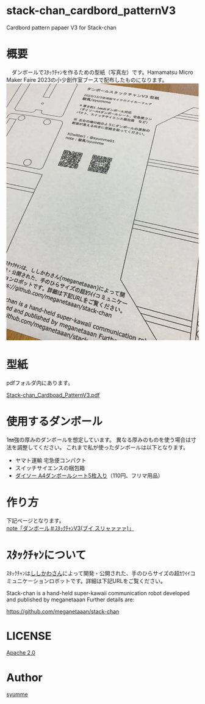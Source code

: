 # stack-chan_cardbord_patternV3
 Cardbord pattern papaer V3 for Stack-chan

# 概要

　ダンボールでｽﾀｯｸﾁｬﾝを作るための型紙（写真左）です。Hamamatsu Micro Maker Faire 2023の小少創作室ブースで配布したものになります。
![Stack-chan_Cardboad_Pattern_V3](stack-chan_cardbord_patternV3.jpg)

# 型紙
pdfフォルダ内にあります。 

[Stack-chan_Cardboad_PatternV3.pdf](pdf/stack-chan_cardbord_patternV3.pdf)

# 使用するダンボール
1㎜強の厚みのダンボールを想定しています。
異なる厚みのものを使う場合は寸法を調整してください。
これまで私が使ったダンボールは以下となります。
- ヤマト運輸 宅急便コンパクト
- スイッチサイエンスの梱包箱
- [ダイソー A4ダンボールシート5枚入り](https://jp.daisonet.com/products/4550480102443)（110円、フリマ用品）

# 作り方
下記ページとなります。  
[note「ダンボール＃ｽﾀｯｸﾁｬﾝV3(ブイ スリャァァァ)」](https://note.com/syumme/n/ncdc4fd9133be)

# ｽﾀｯｸﾁｬﾝについて
ｽﾀｯｸﾁｬﾝは[ししかわさん](https://github.com/meganetaaan)によって開発・公開された、手のひらサイズの超ｶﾜｲｲコミュニケーションロボットです。詳細は下記URLをご覧ください。 

Stack-chan is a hand-held super-kawaii communication robot 
developed and published by meganetaaan Further details are: 

https://github.com/meganetaaan/stack-chan

# LICENSE
[Apache 2.0](LICENSE-2.0.txt)

# Author
[syumme](https://github.com/syumme)